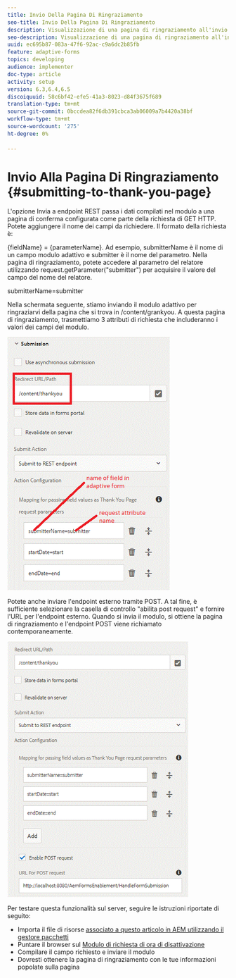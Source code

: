 ```yaml
---
title: Invio Della Pagina Di Ringraziamento
seo-title: Invio Della Pagina Di Ringraziamento
description: Visualizzazione di una pagina di ringraziamento all'invio del modulo adattivo
seo-description: Visualizzazione di una pagina di ringraziamento all'invio del modulo adattivo
uuid: ec695b87-083a-47f6-92ac-c9a6dc2b85fb
feature: adaptive-forms
topics: developing
audience: implementer
doc-type: article
activity: setup
version: 6.3,6.4,6.5
discoiquuid: 58c6bf42-efe5-41a3-8023-d84f3675f689
translation-type: tm+mt
source-git-commit: 0bccdea82f6db391cbca3ab06009a7b4420a38bf
workflow-type: tm+mt
source-wordcount: '275'
ht-degree: 0%

---
```



# Invio Alla Pagina Di Ringraziamento {#submitting-to-thank-you-page}

L&#39;opzione Invia a endpoint REST passa i dati compilati nel modulo a una pagina di conferma configurata come parte della richiesta di GET HTTP. Potete aggiungere il nome dei campi da richiedere. Il formato della richiesta è:

\{fieldName\} = \{parameterName\}. Ad esempio, submitterName è il nome di un campo modulo adattivo e submitter è il nome del parametro. Nella pagina di ringraziamento, potete accedere al parametro del relatore utilizzando request.getParameter(&quot;submitter&quot;) per acquisire il valore del campo del nome del relatore.

submitterName=submitter

Nella schermata seguente, stiamo inviando il modulo adattivo per ringraziarvi della pagina che si trova in /content/grankyou. A questa pagina di ringraziamento, trasmettiamo 3 attributi di richiesta che includeranno i valori dei campi del modulo.

![ringraziamento](assets/thankyoupage.gif)

Potete anche inviare l&#39;endpoint esterno tramite POST. A tal fine, è sufficiente selezionare la casella di controllo &quot;abilita post request&quot; e fornire l&#39;URL per l&#39;endpoint esterno. Quando si invia il modulo, si ottiene la pagina di ringraziamento e l&#39;endpoint POST viene richiamato contemporaneamente.

![capture](assets/capture.gif)


Per testare questa funzionalità sul server, seguire le istruzioni riportate di seguito:

* Importa il file di risorse [associato a questo articolo in AEM utilizzando il gestore pacchetti](assets/submittingtorestendpoint.zip)
* Puntare il browser sul [Modulo di richiesta di ora di disattivazione](http://localhost:4502/content/dam/formsanddocuments/helpx/timeoffrequestform/jcr:content?wcmmode=disabled)
* Compilare il campo richiesto e inviare il modulo
* Dovresti ottenere la pagina di ringraziamento con le tue informazioni popolate sulla pagina

